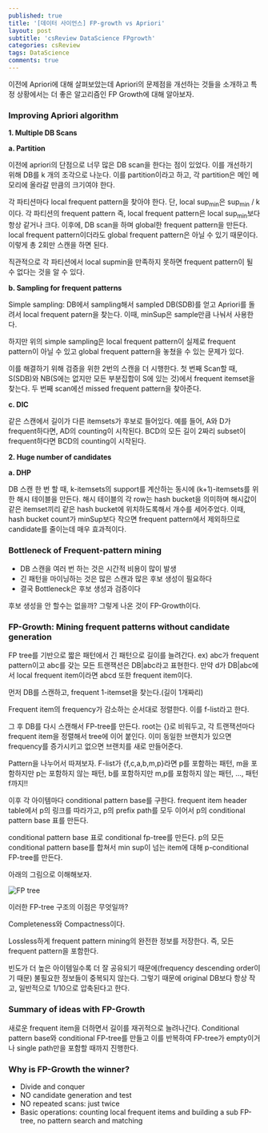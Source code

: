 ```yaml
---
published: true
title: '[데이터 사이언스] FP-growth vs Apriori'
layout: post
subtitle: 'csReview DataScience FPgrowth'
categories: csReview
tags: DataScience
comments: true
---
```


이전에 Apriori에 대해 살펴보았는데 Apriori의 문제점을 개선하는 것들을 소개하고 특정 상황에서는 더 좋은 알고리즘인 FP Growth에 대해 알아보자.

### Improving Apriori algorithm

**1. Multiple DB Scans**

**a. Partition**

이전에 apriori의 단점으로 너무 많은 DB scan을 한다는 점이 있었다. 이를 개선하기 위해 DB를 k 개의 조각으로 나눈다. 이를 partition이라고 하고, 각 partition은 메인 메모리에 올라갈 만큼의 크기여야 한다.

각 파티션마다 local frequent pattern을 찾아야 한다. 단, local  sup<sub>min</sub>은 sup<sub>min</sub> / k이다. 각 파티션의 frequent pattern 즉, local frequent pattern은 local sup<sub>min</sub>보다 항상 같거나 크다. 이후에, DB scan을 하며 global한 frequent pattern을 만든다. local frequent pattern이더라도 global frequent pattern은 아닐 수 있기 때문이다. 이렇게 총 2회만 스캔을 하면 된다.

직관적으로 각 파티션에서 local supmin을 만족하지 못하면 frequent pattern이 될 수 없다는 것을 알 수 있다.

**b. Sampling for frequent patterns**

Simple sampling: DB에서 sampling해서 sampled DB(SDB)를 얻고 Apriori를 돌려서 local frequent patern을 찾는다. 이때, minSup은 sample만큼 나눠서 사용한다.

하지만 위의 simple sampling은 local frequent pattern이 실제로 frequent pattern이 아닐 수 있고 global frequent pattern을 놓쳤을 수 있는 문제가 있다.

이를 해결하기 위해 검증을 위한 2번의 스캔을 더 시행한다.
첫 번째 Scan할 때, S(SDB)와 NB(S에는 없지만 모든 부분집합이 S에 있는 것)에서 frequent itemset을 찾는다. 두 번째 scan에선 missed frequent pattern을 찾아준다.

**c. DIC**

같은 스캔에서 길이가 다른 itemsets가 후보로 들어있다.
예를 들어, A와 D가 frequent하다면, AD의 counting이 시작된다. BCD의 모든 길이 2짜리 subset이 frequent하다면 BCD의 counting이 시작된다.

**2. Huge number of candidates**

**a. DHP**

DB 스캔 한 번 할 때, k-itemsets의 support를 계산하는 동시에 (k+1)-itemsets를 위한 해시 테이블을 만든다. 해시 테이블의 각 row는 hash bucket을 의미하며 해시값이 같은 itemset끼리 같은 hash bucket에 위치하도록해서 개수를 세어주었다. 이때, hash bucket count가 minSup보다 작으면 frequent pattern에서 제외하므로 candidate를 줄이는데 매우 효과적이다.

### Bottleneck of Frequent-pattern mining

- DB 스캔을 여러 번 하는 것은 시간적 비용이 많이 발생
- 긴 패턴을 마이닝하는 것은 많은 스캔과 많은 후보 생성이 필요하다
- 결국 Bottleneck은 후보 생성과 검증이다

후보 생성을 안 할수는 없을까? 그렇게 나온 것이 FP-Growth이다.

### FP-Growth: Mining frequent patterns without candidate generation

FP tree를 기반으로 짧은 패턴에서 긴 패턴으로 길이를 늘려간다.
ex) abc가 frequent pattern이고 abc를 갖는 모든 트랜잭션은 DB|abc라고 표현한다. 만약 d가 DB|abc에서 local frequent item이라면 abcd 또한 frequent item이다.

먼저 DB를 스캔하고, frequent 1-itemset을 찾는다.(길이 1개짜리)

Frequent item의 frequency가 감소하는 순서대로 정렬한다. 이를 f-list라고 한다.

그 후 DB를 다시 스캔해서 FP-tree를 만든다. root는 {}로 비워두고, 각 트랜잭션마다 frequent item을 정렬해서 tree에 이어 붙인다. 이미 동일한 브랜치가 있으면 frequency를 증가시키고 없으면 브랜치를 새로 만들어준다.

Pattern을 나누어서 따져보자. F-list가 {f,c,a,b,m,p}라면 p를 포함하는 패턴, m을 포함하지만 p는 포함하지 않는 패턴, b를 포함하지만 m,p를 포함하지 않는 패턴, ..., 패턴 f까지!!

이후 각 아이템마다 conditional pattern base를 구한다. frequent item header table에서 p의 링크를 따라가고, p의 prefix path를 모두 이어서 p의 conditional pattern base 표를 만든다.

conditional pattern base 표로 conditional fp-tree를 만든다. p의 모든 conditional pattern base를 합쳐서 min sup이 넘는 item에 대해 p-conditional FP-tree를 만든다.

아래의 그림으로 이해해보자.

![FP tree](https://sundongkim-dev.github.io/assets/img/data_science/FP_tree.png)  

이러한 FP-tree 구조의 이점은 무엇일까?

Completeness와 Compactness이다.

Lossless하게 frequent pattern mining의 완전한 정보를 저장한다. 즉, 모든 frequent pattern을 포함한다.

빈도가 더 높은 아이템일수록 더 잘 공유되기 때문에(frequency descending order이기 때문) 불필요한 정보들이 중복되지 않는다. 그렇기 때문에 original DB보다 항상 작고, 일반적으로 1/10으로 압축된다고 한다.

### Summary of ideas with FP-Growth

새로운 frequent item을 더하면서 길이를 재귀적으로 늘려나간다.
Conditional pattern base와 conditional FP-tree를 만들고 이를 반복하여 FP-tree가 empty이거나 single path만을 포함할 때까지 진행한다.

### Why is FP-Growth the winner?

- Divide and conquer
- NO candidate generation and test
- NO repeated scans: just twice
- Basic operations: counting local frequent items and building a sub FP-tree, no pattern search and matching
